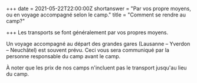 +++
date = 2021-05-22T22:00:00Z
shortanswer = "Par vos propre moyens, ou en voyage accompagné selon le camp."
title = "Comment se rendre au camp?"

+++
Les transports se font généralement par vos propres moyens.

Un voyage accompagné au départ des grandes gares (Lausanne – Yverdon – Neuchâtel) est souvent prévu. Ceci vous sera communiqué par la personne responsable du camp avant le camp.

À noter que les prix de nos camps n'incluent pas le transport jusqu'au lieu du camp.